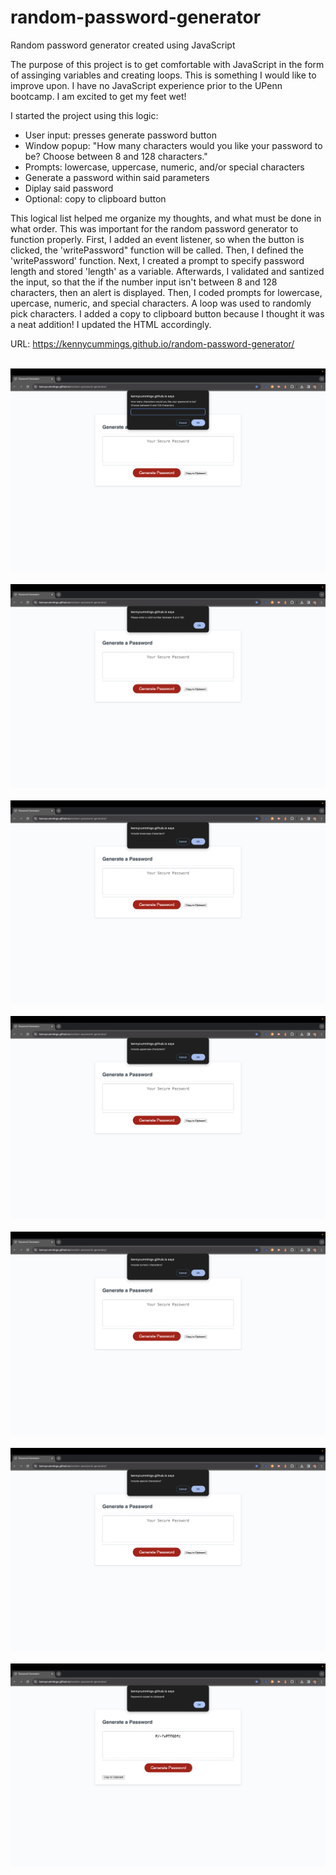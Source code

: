 # random-password-generator
Random password generator created using JavaScript

The purpose of this project is to get comfortable with JavaScript in the form of assinging variables and creating loops. This is something I would like to improve upon. I have no JavaScript experience prior to the UPenn bootcamp. I am excited to get my feet wet!

I started the project using this logic:

<ul>
<li>User input: presses generate password button</li>
<li>Window popup: "How many characters would you like your password to be? Choose between 8 and 128 characters."</li>
<li>Prompts: lowercase, uppercase, numeric, and/or special characters</li>
<li>Generate a password within said parameters</li>
<li>Diplay said password</li>
<li>Optional: copy to clipboard button</li>
</ul>

This logical list helped me organize my thoughts, and what must be done in what order. This was important for the random password generator to function properly. First, I added an event listener, so when the button is clicked, the 'writePassword" function will be called. Then, I defined the 'writePassword' function. Next, I created a prompt to specify password length and stored 'length' as a variable. Afterwards, I validated and santized the input, so that the if the number input isn't between 8 and 128 characters, then an alert is displayed. Then, I coded prompts for lowercase, upercase, numeric, and special characters. A loop was used to randomly pick characters. I added a copy to clipboard button because I thought it was a neat addition! I updated the HTML accordingly.

URL: https://kennycummings.github.io/random-password-generator/

<br>

<img src="./Images/random-password-generator-home.png" alt="Home Page">

<br>
<br>

<img src="./Images/random-password-generator-home-2.png" alt="Home Page 2">

<br>
<br>

<img src="./Images/random-password-generator-lowercase.png" alt="Lowercase prompt">

<br>
<br>

<img src="./Images/random-password-generator-uppercase.png" alt="Lowercase prompt">

<br>
<br>

<img src="./Images/random-password-generator-numeric.png" alt="Numeric prompt">

<br>
<br>

<img src="./Images/random-password-generator-special.png" alt="Special prompt">

<br>
<br>

<img src="./Images/random-password-generator-copytoclipboard.png" alt="Copy to clipboard function">
